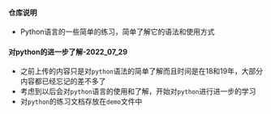 #### 仓库说明
* Python语言的一些简单的练习，简单了解它的语法和使用方式

#### 对python的进一步了解-2022_07_29
* 之前上传的内容只是对`python`语法的简单了解而且时间是在18和19年，大部分内容都已经忘记的差不多了
* 考虑到以后会对`python`语言的使用和了解，开始对`python`进行进一步的学习
* 对`python`的练习文档存放在`demo`文件中


